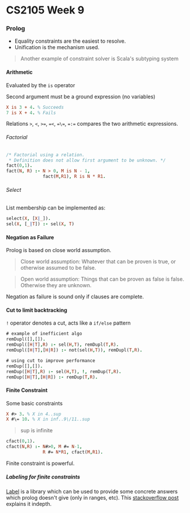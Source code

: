 # CS2105 Week 9
### Prolog
- Equality constraints are the easiest to resolve.
- Unification is the mechanism used. 
> Another example of constraint solver is Scala's subtyping system

#### Arithmetic
Evaluated by the `is` operator

Second argument must be a ground expression (no variables)

```prolog
X is 3 + 4. % Succeeds
7 is X + 4. % Fails
```

Relations `>`, `<`, `>=`, `=<`, `=\=`, `=:=` compares the two arithmetic expressions.

###### Factorial

```prolog
/* Factorial using a relation. 
 * Definition does not allow first argument to be unknown. */
fact(0,1).
fact(N, R) :- N > 0, M is N - 1, 
              fact(M,R1), R is N * R1.
```

###### Select
List membership can be implemented as:

```prolog
select(X, [X|_]).
sel(X, [_|T]) :- sel(X, T)
```

#### Negation as Failure
Prolog is based on close world assumption.

> Close world assumption: Whatever that can be proven is true, or otherwise assumed to be false. 

> Open world assumption: Things that can be proven as false is false. Otherwise they are unknown.

Negation as failure is sound only if clauses are complete.

#### Cut to limit backtracking
`!` operator denotes a cut, acts like a `if/else` pattern
```prolog
# example of inefficient algo
remDupl([],[]).
remDupl([H|T],R) :- sel(H,T), remDupl(T,R).
remDupl([H|T],[H|R]) :- not(sel(H,T)), remDupl(T,R).

# using cut to improve performance
remDup([],[]).
remDup([H|T],R) :- sel(H,T), !, remDup(T,R).
remDup([H|T],[H|R]) :- remDup(T,R).
```

#### Finite Constraint
Some basic constraints
```prolog
X #> 3. % X in 4..sup
X #\= 10. % X in inf..9\/11..sup
```

> sup is infinite

```prolog
cfact(0,1).
cfact(N,R) :- N#>0, M #= N-1,
              R #= N*R1, cfact(M,R1).
```

Finite constraint is powerful.

##### Labeling for finite constraints
[Label](http://www.swi-prolog.org/pldoc/man?predicate=labeling/2) is a library which can be used to provide some concrete answers which prolog doesn't give (only in ranges, etc).
This [stackoverflow post](http://stackoverflow.com/questions/27216247/i-dont-understand-what-label-does-in-prolog) explains it indepth.

